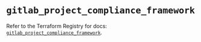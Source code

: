 # `gitlab_project_compliance_framework`

Refer to the Terraform Registry for docs: [`gitlab_project_compliance_framework`](https://registry.terraform.io/providers/gitlabhq/gitlab/16.8.0/docs/resources/project_compliance_framework).
